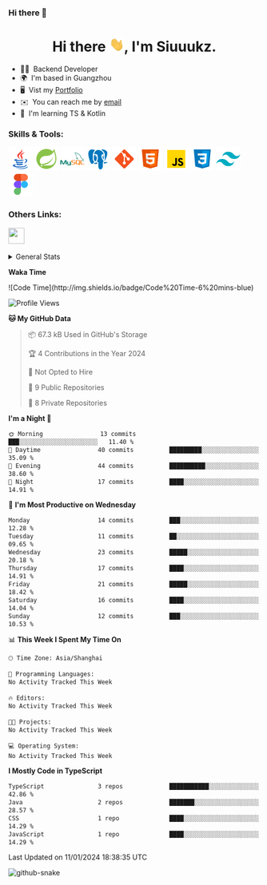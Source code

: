 ### Hi there 👋

<!--
**Trappist-One/Trappist-one** is a ✨ _special_ ✨ repository because its `README.md` (this file) appears on your GitHub profile.

Here are some ideas to get you started:

- 🔭 I’m currently working on ...
- 🌱 I’m currently learning ...
- 👯 I’m looking to collaborate on ...
- 🤔 I’m looking for help with ...
- 💬 Ask me about ...
- 📫 How to reach me: ...
- 😄 Pronouns: ...
- ⚡ Fun fact: ...
-->

<h1 align="center">Hi there <img src="https://raw.githubusercontent.com/ABSphreak/ABSphreak/master/gifs/Hi.gif" width="30">, I'm Siuuukz.</h1>

- 👨‍💻  Backend Developer
- 🌍  I'm based in Guangzhou
- 🖥️  Vist my [Portfolio](http://www.siuuukz.site)
- ✉️  You can reach me by [email](mailto:siuuukz@gmail.com)
- 🧠  I'm learning TS & Kotlin

<h3 align="left">Skills & Tools:</h3>
<p align="left"> 
<a href="https://www.oracle.com/cn/java/technologies/java-se-glance.html" target="_blank" rel="noreferrer"><img src="./images/skills/icons8-java-96.png" width="48" height="48" alt="JAVA" /></a>
<a href="https://spring.io/" target="_blank" rel="noreferrer"><img src="./images/skills/icons8-spring-boot-96.png" width="48" height="48" alt="Spring" /></a>
<a href="https://www.mysql.com/cn/" target="_blank" rel="noreferrer"><img src="./images/skills/icons8-mysql-96.png" width="48" height="48" alt="Sass" /></a>
<a href="https://www.postgresql.org/" target="_blank" rel="noreferrer"><img src="./images/skills/icons8-postgresql-96.png" width="48" height="48" alt="PostgreSql" /></a>
<a href="https://git-scm.com/book/en/v2" target="_blank" rel="noreferrer"><img src="./images/skills/icons8-git-96.png" width="48" height="48" alt="Git" /></a>
<a href="https://developer.mozilla.org/en-US/docs/Glossary/HTML5" target="_blank" rel="noreferrer"><img src="./images/skills/icons8-html5-96.png" width="48" height="48" alt="H5" /></a>
<a href="https://developer.mozilla.org/en-US/docs/Web/JavaScript" target="_blank" rel="noreferrer"><img src="./images/skills/icons8-js-96.png" width="48" height="48" alt="Javascript" /></a>
<a href="https://developer.mozilla.org/en-US/docs/Learn/Getting_started_with_the_web/CSS_basics" target="_blank" rel="noreferrer"><img src="./images/skills/icons8-css-96.png" width="48" height="48" alt="CSS3" /></a>
<a href="https://www.tailwindcss.cn/" target="_blank" rel="noreferrer"> <img src="./images/skills/icons8-tailwindcss-96.png" alt="TailWindCss" width="48" height="48"/> </a>
<a href="https://www.figma.com/" target="_blank" rel="noreferrer"> <img src="./images/skills/icons8-figma-96.png" alt="Figma" width="48" height="48"/> </a>


</p>

<h3 align="left">Others Links:</h3>
<p align="left"> 
<!-- <a href="https://www.twitter.com/Trappist-One" target="_blank" rel="noreferrer"><img src="https://raw.githubusercontent.com/danielcranney/readme-generator/main/public/icons/socials/twitter.svg" width="32" height="32" /></a>
<a href="https://www.linkedin.com/in/Trappist-One" target="_blank" rel="noreferrer"><img src="https://raw.githubusercontent.com/danielcranney/readme-generator/main/public/icons/socials/linkedin.svg" width="32" height="32" /></a>
<a href="https://www.codepen.io/Trappist-One" target="_blank" rel="noreferrer"><img src="https://raw.githubusercontent.com/danielcranney/readme-generator/main/public/icons/socials/codepen.svg" width="32" height="32" /></a>
<a href="https://www.codesandbox.com/Trappist-One" target="_blank" rel="noreferrer"><img src="https://raw.githubusercontent.com/danielcranney/readme-generator/main/public/icons/socials/codesandbox.svg" width="32" height="32" /></a>
<a href="https://www.dev.to/Trappist-One" target="_blank" rel="noreferrer"><img src="https://raw.githubusercontent.com/danielcranney/readme-generator/main/public/icons/socials/devdotto.svg" width="32" height="32" /></a>
<a href="https://discord.com/users/Trappist-One" target="_blank" rel="noreferrer"><img src="https://raw.githubusercontent.com/danielcranney/readme-generator/main/public/icons/socials/discord.svg" width="32" height="32" /></a> -->
 <a href="https://www.github.com/Trappist-One" target="_blank" rel="noreferrer"><img src="https://raw.githubusercontent.com/danielcranney/readme-generator/main/public/icons/socials/github.svg" width="32" height="32" /></a>
<!-- <a href="https://siuuukz" target="_blank" rel="noreferrer"><img src="https://raw.githubusercontent.com/danielcranney/readme-generator/main/public/icons/socials/hashnode.svg" width="32" height="32" /></a> -->
</p>

<details>
  <summary>General Stats</summary>
  
  <a href="http://www.github.com/Trappist-One"><img src="https://github-readme-stats.vercel.app/api?username=Trappist-One&show_icons=true&hide=&count_private=true&title_color=0891b2&text_color=ffffff&icon_color=0891b2&bg_color=1c1917&hide_border=true&show_icons=true" alt="Trappist-One's GitHub stats" /></a>

<div style="display:flex;">
<div>
<a href="http://www.github.com/Trappist-One"><img src="https://github-readme-streak-stats.herokuapp.com/?user=Trappist-One&stroke=ffffff&background=1c1917&ring=0891b2&fire=0891b2&currStreakNum=ffffff&currStreakLabel=0891b2&sideNums=ffffff&sideLabels=ffffff&dates=ffffff&hide_border=true" /></a>
</div>

<div>
<a href="https://github.com/Trappist-One" align="left"><img src="https://github-readme-stats.vercel.app/api/top-langs/?username=Trappist-One&langs_count=10&title_color=0891b2&text_color=ffffff&icon_color=0891b2&bg_color=1c1917&hide_border=true&locale=en&custom_title=Top%20%Languages" alt="Top Languages" /></a>
</div>
 
<div>
<b>Top Repositories</b>

<div width="100%" align="center"><a href="https://github.com/Trappist-One/portfolio" align="left"><img align="left" width="45%" src="https://github-readme-stats.vercel.app/api/pin/?username=Trappist-One&repo=portfolio-template&title_color=0891b2&text_color=ffffff&icon_color=0891b2&bg_color=1c1917&hide_border=true&locale=en" /></a><a href="https://github.com/Trappist-One/quiz-app" align="right"><img align="right" width="45%" src="https://github-readme-stats.vercel.app/api/pin/?username=Trappist-One&repo=quiz-app&title_color=0891b2&text_color=ffffff&icon_color=0891b2&bg_color=1c1917&hide_border=true&locale=en" /></a></div><br /><br /><br /><br /><br /><br /><br />
</details>

<b>Waka Time</b>

<div>
<!--START_SECTION:waka-->
![Code Time](http://img.shields.io/badge/Code%20Time-6%20mins-blue)

![Profile Views](http://img.shields.io/badge/Profile%20Views-45-blue)

**🐱 My GitHub Data** 

> 📦 67.3 kB Used in GitHub's Storage 
 > 
> 🏆 4 Contributions in the Year 2024
 > 
> 🚫 Not Opted to Hire
 > 
> 📜 9 Public Repositories 
 > 
> 🔑 8 Private Repositories 
 > 
**I'm a Night 🦉** 

```text
🌞 Morning                13 commits          ███░░░░░░░░░░░░░░░░░░░░░░   11.40 % 
🌆 Daytime                40 commits          █████████░░░░░░░░░░░░░░░░   35.09 % 
🌃 Evening                44 commits          ██████████░░░░░░░░░░░░░░░   38.60 % 
🌙 Night                  17 commits          ████░░░░░░░░░░░░░░░░░░░░░   14.91 % 
```
📅 **I'm Most Productive on Wednesday** 

```text
Monday                   14 commits          ███░░░░░░░░░░░░░░░░░░░░░░   12.28 % 
Tuesday                  11 commits          ██░░░░░░░░░░░░░░░░░░░░░░░   09.65 % 
Wednesday                23 commits          █████░░░░░░░░░░░░░░░░░░░░   20.18 % 
Thursday                 17 commits          ████░░░░░░░░░░░░░░░░░░░░░   14.91 % 
Friday                   21 commits          █████░░░░░░░░░░░░░░░░░░░░   18.42 % 
Saturday                 16 commits          ████░░░░░░░░░░░░░░░░░░░░░   14.04 % 
Sunday                   12 commits          ███░░░░░░░░░░░░░░░░░░░░░░   10.53 % 
```


📊 **This Week I Spent My Time On** 

```text
🕑︎ Time Zone: Asia/Shanghai

💬 Programming Languages: 
No Activity Tracked This Week

🔥 Editors: 
No Activity Tracked This Week

🐱‍💻 Projects: 
No Activity Tracked This Week

💻 Operating System: 
No Activity Tracked This Week
```

**I Mostly Code in TypeScript** 

```text
TypeScript               3 repos             ███████████░░░░░░░░░░░░░░   42.86 % 
Java                     2 repos             ███████░░░░░░░░░░░░░░░░░░   28.57 % 
CSS                      1 repo              ████░░░░░░░░░░░░░░░░░░░░░   14.29 % 
JavaScript               1 repo              ████░░░░░░░░░░░░░░░░░░░░░   14.29 % 
```




 Last Updated on 11/01/2024 18:38:35 UTC
<!--END_SECTION:waka-->

<picture>
    <source media="(prefers-color-scheme: dark)" srcset="github-snake-dark.svg" />
    <source media="(prefers-color-scheme: light)" srcset="github-snake.svg" />
    <img alt="github-snake" src="github-snake.svg" />
  </picture>
</div>
